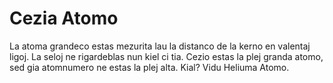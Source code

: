 # Cezia Atomo

La atoma grandeco estas mezurita lau la distanco de la kerno en valentaj ligoj.
La seloj ne rigardeblas nun kiel ci tia. Cezio estas la plej granda atomo, sed
gia atomnumero ne estas la plej alta. Kial? Vidu Heliuma Atomo.
